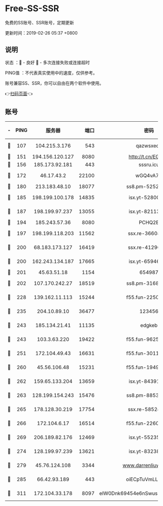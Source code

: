 # Free-SS-SSR

免费的SS账号、SSR账号，定期更新

更新时间：2019-02-26 05:37 +0800

## 说明

状态     ：🙂 - 良好 🙁 - 多次连接失败或连接超时

PING值   ：不代表真实使用中的速度，仅供参考。

账号兼容SS、SSR，你可以自由在两个软件中使用。

👉[扫码页面](https://liesauer.github.io/free-ss-ssr.github.io/)👈

## 账号

|-|PING|服务器|端口|密码|加密方式|区域|
|:----:|:----:|:-----:|-----:|:----:|:----:|:----:|
|🙂|107|104.215.3.176|543|qazwsxedc|aes-256-gcm|JP|
|🙂|151|194.156.120.127|8080|http://t.cn/EGJIyrl|rc4-md5|RU|
|🙂|156|185.173.92.181|443|sssru.icu|rc4-md5|RU|
|🙂|172|46.17.43.2|22100|wGQ4vA7D|aes-256-gcm|RU|
|🙂|180|213.183.48.10|18077|ss8.pm-52520376|rc4-md5|RU|
|🙂|185|198.199.100.178|14835|isx.yt-52800132|aes-256-cfb|US|
|🙂|187|198.199.97.237|13055|isx.yt-82113770|aes-256-cfb|US|
|🙂|194|185.243.57.36|8080|PCHQ2E|rc4-md5|US|
|🙂|197|198.199.118.203|11562|ssx.re-36608339|aes-256-cfb|US|
|🙂|200|68.183.173.127|16419|ssx.re-41296658|aes-256-cfb|US|
|🙂|200|162.243.134.187|17665|isx.yt-65946104|aes-256-cfb|US|
|🙂|201|45.63.51.18|1154|654987|chacha20|US|
|🙂|202|107.170.242.27|18519|ss8.pm-31689702|aes-256-cfb|US|
|🙂|228|139.162.11.113|15244|f55.fun-22509021|aes-256-cfb|SG|
|🙂|235|204.10.89.10|36477|123456|aes-256-cfb|US|
|🙂|243|185.134.21.41|11135|edgkeb|aes-256-cfb|GB|
|🙂|243|103.3.63.220|19422|f55.fun-96253224|aes-256-cfb|SG|
|🙂|251|172.104.49.43|16631|f55.fun-30118165|aes-256-cfb|SG|
|🙂|260|45.56.106.48|15231|f55.fun-19499704|aes-256-cfb|US|
|🙂|262|159.65.133.204|13659|isx.yt-84391225|aes-256-cfb|SG|
|🙂|263|128.199.154.243|15476|ss8.pm-88536121|aes-256-cfb|SG|
|🙂|265|178.128.30.219|17754|ssx.re-58524965|aes-256-cfb|SG|
|🙂|266|172.104.6.17|16514|f55.fun-22605717|aes-256-cfb|US|
|🙂|269|206.189.82.176|12469|isx.yt-55235157|aes-256-cfb|SG|
|🙂|274|128.199.97.239|13621|isx.yt-83238586|aes-256-cfb|SG|
|🙂|279|45.76.124.108|3344|www.darrenliuwei.com|aes-256-cfb|AU|
|🙂|285|66.42.93.189|443|oiECpTuVmLLxk4Ts|aes-256-cfb|US|
|🙂|311|172.104.33.178|8097|eIW0Dnk69454e6nSwuspv9DmS201tQ0D|aes-256-cfb|SG|
